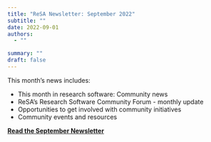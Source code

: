 ```yaml
---
title: "ReSA Newsletter: September 2022"
subtitle: ""
date: 2022-09-01
authors:
  - ""

summary: ""
draft: false
---
```


This month’s news includes:

* This month in research software: Community news
* ReSA’s Research Software Community Forum - monthly update
* Opportunities to get involved with community initiatives
* Community events and resources

**[Read the September Newsletter](https://preview.mailerlite.io/preview/778129/emails/114349311828952533)**
